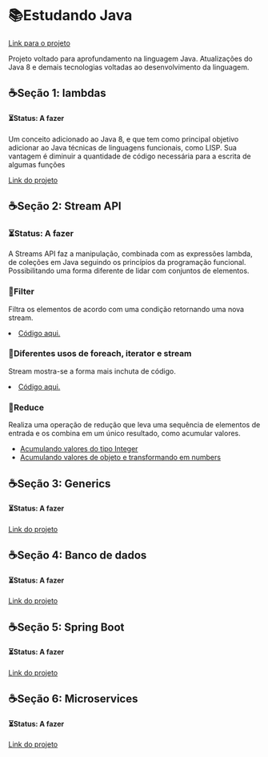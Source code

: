 # 📚Estudando Java
<a href="https://github.com/tiagolopesdev/estudandoJava/tree/master/src">Link para o projeto<a/>
  <p>Projeto voltado para aprofundamento na linguagem Java. Atualizações do Java 8 e demais tecnologias voltadas ao desenvolvimento da linguagem. </p>


<h2>☕Seção 1: lambdas</h2> 
<h4>⏳Status: A fazer</h4>
<p>Um conceito adicionado ao Java 8, e que tem como principal objetivo adicionar ao Java técnicas de linguagens funcionais, como LISP. Sua 
vantagem é diminuir a quantidade de código necessária para a escrita de algumas funções</p>
<a href="LinkAqui">Link do projeto</a>

<h2>☕Seção 2: Stream API</h2> 
<h3>⏳Status: A fazer</h3>
<p>A Streams API faz a manipulação, combinada com as expressões lambda, de coleções em Java seguindo os princípios da programação funcional. 
Possibilitando uma forma diferente de lidar com conjuntos de elementos.</p>

<h3>📌Filter</h3>
<p>Filtra os elementos de acordo com uma condição retornando uma nova stream.</p>
<li><a href="https://github.com/tiagolopesdev/estudandoJava/blob/master/src/streams/Filter.java">Código aqui.</a></li>

<h3>📌Diferentes usos de foreach, iterator e stream</h3>
<p>Stream mostra-se a forma mais inchuta de código.</p>
<li><a href="https://github.com/tiagolopesdev/estudandoJava/blob/master/src/streams/imprimindoObjetos.java">Código aqui.</a>
</li>

<h3>📌Reduce</h3>
<p>Realiza uma operação de redução que leva uma sequência de elementos de entrada e os combina em um único resultado, como acumular valores.</p>
<ul>
  <li><a href="https://github.com/tiagolopesdev/estudandoJava/blob/master/src/streams/ReduceOne.java">Acumulando valores do tipo Integer</a></li>
  <li><a href="https://github.com/tiagolopesdev/estudandoJava/blob/master/src/streams/ReduceThree.java">Acumulando valores de objeto e transformando em numbers</a></li>
</ul>

<h2>☕Seção 3: Generics</h2> 
<h4>⏳Status: A fazer</h4>
<a href="LinkAqui">Link do projeto</a>

<h2>☕Seção 4: Banco de dados</h2> 
<h4>⏳Status: A fazer</h4>
<a href="LinkAqui">Link do projeto</a>

<h2>☕Seção 5: Spring Boot</h2> 
<h4>⏳Status: A fazer</h4>
<a href="LinkAqui">Link do projeto</a>

<h2>☕Seção 6: Microservices</h2> 
<h4>⏳Status: A fazer</h4>
<a href="LinkAqui">Link do projeto</a>



